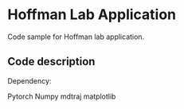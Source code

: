 # Hoffman Lab Application
Code sample for Hoffman lab application.

## Code description

Dependency:

Pytorch
Numpy
mdtraj
matplotlib



